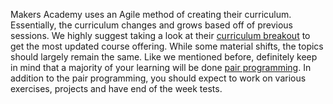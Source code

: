 Makers Academy uses an Agile method of creating their curriculum. Essentially,
the curriculum changes and grows based off of previous sessions. We highly
suggest taking a look at their [ curriculum
breakout](http://www.makersacademy.com/info/curriculum) to get the most
updated course offering. While some material shifts, the topics should largely
remain the same. Like we mentioned before, definitely keep in mind that a
majority of your learning will be done [pair
programming](http://en.wikipedia.org/wiki/Pair_programming). In addition to
the pair programming, you should expect to work on various exercises, projects
and have end of the week tests.

